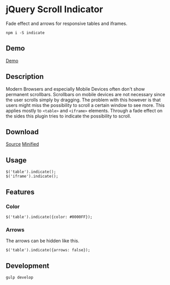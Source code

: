 # jQuery Scroll Indicator
Fade effect and arrows for responsive tables and iframes.

```
npm i -S indicate
```

## Demo
[Demo](http://naminho.ch/scroll-indicator)

## Description
Modern Browsers and especially Mobile Devices often don't show permanent scrollbars. Scrollbars on mobile devices are not necessary since the user scrolls simply by dragging. The problem with this however is that users might miss the possibility to scroll a certain window to see more. This applies mostly to `<table>` and `<iframe>` elements.
Through a fade effect on the sides this plugin tries to indicate the possibility to scroll.

## Download
[Source](http://naminho.ch/scroll-indicator)
[Minified](http://naminho.ch/scroll-indicator)

## Usage
```
$('table').indicate();
$('iframe').indicate();
```

## Features
### Color
```
$('table').indicate({color: #0000FF});
```

### Arrows
The arrows can be hidden like this.
```
$('table').indicate({arrows: false});
```

## Development
```
gulp develop
```
